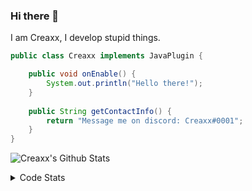 ### Hi there 👋

I am Creaxx, I develop stupid things. 

```java
public class Creaxx implements JavaPlugin {

    public void onEnable() {
        System.out.println("Hello there!");
    }
    
    public String getContactInfo() {
        return "Message me on discord: Creaxx#0001";
    }
}
```

![Creaxx's Github Stats](https://github-readme-stats.vercel.app/api?username=CreaxxOG&show_icons=true&theme=dark&count_private=true)

<details>
  <summary>Code Stats</summary>

<!--START_SECTION:waka-->
![Code Time](http://img.shields.io/badge/Code%20Time-1%2C340%20hrs%2046%20mins-blue)

![Lines of code](https://img.shields.io/badge/From%20Hello%20World%20I%27ve%20Written-578.4%20thousand%20lines%20of%20code-blue)

**🐱 My GitHub Data** 

> 📦 66.4 kB Used in GitHub's Storage 
 > 
> 🏆 1,868 Contributions in the Year 2023
 > 
> 🚫 Not Opted to Hire
 > 
> 📜 4 Public Repositories 
 > 
> 🔑 2 Private Repositories 
 > 
**I'm a Night 🦉** 

```text
🌞 Morning                302 commits         ██░░░░░░░░░░░░░░░░░░░░░░░   07.04 % 
🌆 Daytime                1834 commits        ███████████░░░░░░░░░░░░░░   42.77 % 
🌃 Evening                2091 commits        ████████████░░░░░░░░░░░░░   48.76 % 
🌙 Night                  61 commits          ░░░░░░░░░░░░░░░░░░░░░░░░░   01.42 % 
```
📅 **I'm Most Productive on Saturday** 

```text
Monday                   518 commits         ███░░░░░░░░░░░░░░░░░░░░░░   12.08 % 
Tuesday                  603 commits         ████░░░░░░░░░░░░░░░░░░░░░   14.06 % 
Wednesday                619 commits         ████░░░░░░░░░░░░░░░░░░░░░   14.44 % 
Thursday                 664 commits         ████░░░░░░░░░░░░░░░░░░░░░   15.49 % 
Friday                   405 commits         ██░░░░░░░░░░░░░░░░░░░░░░░   09.44 % 
Saturday                 766 commits         ████░░░░░░░░░░░░░░░░░░░░░   17.86 % 
Sunday                   713 commits         ████░░░░░░░░░░░░░░░░░░░░░   16.63 % 
```


📊 **This Week I Spent My Time On** 

```text
💬 Programming Languages: 
Java                     25 hrs 4 mins       ███████████████████████░░   91.65 % 
XML                      1 hr 1 min          █░░░░░░░░░░░░░░░░░░░░░░░░   03.73 % 
Kotlin                   59 mins             █░░░░░░░░░░░░░░░░░░░░░░░░   03.65 % 
YAML                     8 mins              ░░░░░░░░░░░░░░░░░░░░░░░░░   00.50 % 
IDEA_MODULE              2 mins              ░░░░░░░░░░░░░░░░░░░░░░░░░   00.18 % 

🔥 Editors: 
IntelliJ                 27 hrs 21 mins      █████████████████████████   100.00 % 
```

**I Mostly Code in Java** 

```text
Java                     56 repos            ███████████████████░░░░░░   76.71 % 
Kotlin                   10 repos            ███░░░░░░░░░░░░░░░░░░░░░░   13.70 % 
CSS                      2 repos             █░░░░░░░░░░░░░░░░░░░░░░░░   02.74 % 
EJS                      1 repo              ░░░░░░░░░░░░░░░░░░░░░░░░░   01.37 % 
JavaScript               1 repo              ░░░░░░░░░░░░░░░░░░░░░░░░░   01.37 % 
```




 Last Updated on 14/06/2023 18:23:26 UTC
<!--END_SECTION:waka-->
</details>
